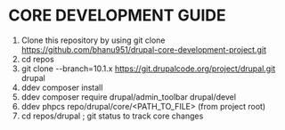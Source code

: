 # CORE DEVELOPMENT GUIDE

1. Clone this repository by using git clone https://github.com/bhanu951/drupal-core-development-project.git
2. cd repos
3. git clone --branch=10.1.x https://git.drupalcode.org/project/drupal.git drupal
4. ddev composer install
5. ddev composer require drupal/admin_toolbar drupal/devel
6. ddev phpcs repo/drupal/core/<PATH_TO_FILE> (from project root)
7. cd repos/drupal ; git status to track core changes
